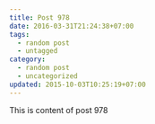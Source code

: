 ```yaml
---
title: Post 978
date: 2016-03-31T21:24:38+07:00
tags:
  - random post
  - untagged
category:
  - random post
  - uncategorized
updated: 2015-10-03T10:25:19+07:00
---
```

This is content of post 978